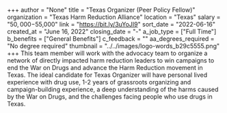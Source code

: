 +++
author = "None"
title = "Texas Organizer (Peer Policy Fellow)"
organization = "Texas Harm Reduction Alliance"
location = "Texas"
salary = "$50,000-$55,000"
link = "https://bit.ly/3uYoJI9"
sort_date = "2022-06-16"
created_at = "June 16, 2022"
closing_date = "-"
a_job_type = ["Full Time"]
b_benefits = ["General Benefits"]
c_feedback = ""
aa_degrees_required = "No degree required"
thumbnail = "../../images/logo-words_b29c5555.png"
+++
This team member will work with the advocacy team to organize a network of directly impacted harm reduction leaders to win campaigns to end the War on Drugs and advance the Harm Reduction movement in Texas. The ideal candidate for Texas Organizer will have personal lived experience with drug use,  1-2 years of grassroots organizing and campaign-building experience, a deep understanding of the harms caused by the War on Drugs, and the challenges facing people who use drugs in Texas.